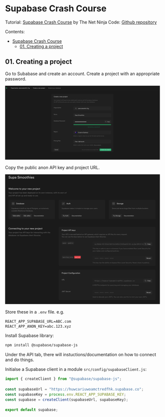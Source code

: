 # Supabase Crash Course

Tutorial: [Supabase Crash Course](https://www.youtube.com/playlist?list=PL4cUxeGkcC9hUb6sHthUEwG7r9VDPBMKO) by The Net Ninja
Code: [Github repository](https://github.com/iamshaunjp/Supabase-Tutorial-for-Beginners/tree/starter-project/src)

Contents:
- [Supabase Crash Course](#supabase-crash-course)
  - [01. Creating a project](#01-creating-a-project)

## 01. Creating a project

Go to Subabase and create an account. Create a project with an appropriate password.

![](images/2022-09-07-22-38-20.png)

Copy the public anon API key and project URL.

![](images/2022-09-07-22-38-53.png)

Store these in a `.env` file. e.g.
```env
REACT_APP_SUPABASE_URL=ABC.com
REACT_APP_ANON_KEY=abc.123.xyz
```

Install Supabase library:
```bash
npm install @supabase/supabase-js
```

Under the API tab, there will instuctions/documentation on how to connect and do things.

Initialse a Supabase client in a module `src/config/supabaseClient.js`:
```js
import { createClient } from "@supabase/supabase-js";

const supabaseUrl = "https://huwcariuwoamctredfhk.supabase.co";
const supabaseKey = process.env.REACT_APP_SUPABASE_KEY;
const supabase = createClient(supabaseUrl, supabaseKey);

export default supabase;
```